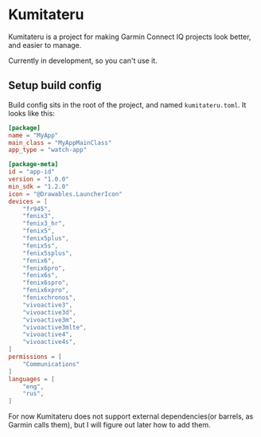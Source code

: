 # Kumitateru
Kumitateru is a project for making Garmin Connect IQ projects look better, and easier to manage.

Currently in development, so you can't use it.

## Setup build config
Build config sits in the root of the project, and named `kumitateru.toml`. It looks like this:

```toml
[package]
name = "MyApp"
main_class = "MyAppMainClass"
app_type = "watch-app"

[package-meta]
id = "app-id"
version = "1.0.0"
min_sdk = "1.2.0"
icon = "@Drawables.LauncherIcon"
devices = [
    "fr945",
    "fenix3",
    "fenix3_hr",
    "fenix5",
    "fenix5plus",
    "fenix5s",
    "fenix5splus",
    "fenix6",
    "fenix6pro",
    "fenix6s",
    "fenix6spro",
    "fenix6xpro",
    "fenixchronos",
    "vivoactive3",
    "vivoactive3d",
    "vivoactive3m",
    "vivoactive3mlte",
    "vivoactive4",
    "vivoactive4s",
]
permissions = [
    "Communications"
]
languages = [
    "eng",
    "rus",
]

```

For now Kumitateru does not support external
dependencies(or barrels, as Garmin calls them),
but I will figure out later how to add them.